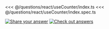 <<< @/questions/react/useCounter/index.ts
<<< @/questions/react/useCounter/index.spec.ts

[![Share your answer](https://img.shields.io/badge/Share_your_answer-blue?style=flat)](https://github.com/tyankatsu0105/utility-challenges/issues/new?labels=answer,react/useCounter&template=answer.md&title=[answer+-+react/useCounter])
[![Check out answers](https://img.shields.io/badge/Check_out_answers-green?style=flat)](https://github.com/tyankatsu0105/utility-challenges/issues?q=is%3Aopen,closed+label%3Areact/useCounter+label%3Aanswer+)
